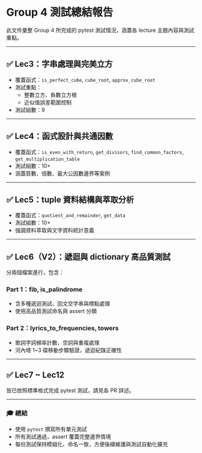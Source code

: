 # Group 4 測試總結報告

此文件彙整 Group 4 所完成的 pytest 測試情況，涵蓋各 lecture 主題內容與測試重點。

---

## ✅ Lec3：字串處理與完美立方

- 覆蓋函式：`is_perfect_cube`, `cube_root`, `approx_cube_root`
- 測試重點：
  - 整數立方、負數立方根
  - 近似值誤差範圍控制
- 測試組數：9

---

## ✅ Lec4：函式設計與共通因數

- 覆蓋函式：`is_even_with_return`, `get_divisors`, `find_common_factors`, `get_multiplication_table`
- 測試組數：10+
- 涵蓋質數、倍數、最大公因數邊界等案例

---

## ✅ Lec5：tuple 資料結構與萃取分析

- 覆蓋函式：`quotient_and_remainder`, `get_data`
- 測試組數：10+
- 強調資料萃取與文字資料統計意義

---

## ✅ Lec6（V2）：遞迴與 dictionary 高品質測試

分兩個檔案進行，包含：

### Part 1：fib, is_palindrome
- 含多種遞迴測試、回文空字串與標點處理
- 使用高品質測試命名與 assert 分類

### Part 2：lyrics_to_frequencies, towers
- 歌詞字詞頻率計數，空詞與重複處理
- 河內塔 1~3 碟移動步驟驗證，遞迴紀錄正確性

---

## ✅ Lec7 ~ Lec12

皆已依照標準格式完成 pytest 測試，請見各 PR 詳述。

---

### 🎓 總結

- 使用 `pytest` 撰寫所有單元測試
- 所有測試通過，assert 覆蓋完整邊界情境
- 每份測試保持模組化、命名一致，方便後續維護與測試自動化擴充